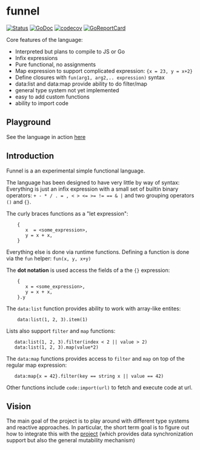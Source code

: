# funnel

[![Status](https://travis-ci.com/funnelorg/funnel.svg?branch=master)](https://travis-ci.com/funnelorg/funnel?branch=master)
[![GoDoc](https://godoc.org/github.com/funnelorg/funnel?status.svg)](https://godoc.org/github.com/funnelorg/funnel)
[![codecov](https://codecov.io/gh/funnelorg/funnel/branch/master/graph/badge.svg)](https://codecov.io/gh/funnelorg/funnel)
[![GoReportCard](https://goreportcard.com/badge/github.com/funnelorg/funnel)](https://goreportcard.com/report/github.com/funnelorg/funnel)

Core features of the language:

   - Interpreted but plans to compile to JS or Go
   - Infix expressions
   - Pure functional, no assignments
   - Map expression to support complicated expression: `{x = 23, y = x+2}`
   - Define closures with `fun(arg1, arg2,.. expression)` syntax
   - data:list and data:map provide ability to do filter/map
   - general type system not yet implemented
   - easy to add custom functions
   - ability to import code

## Playground

See the language in action
[here](https://funnelorg.github.io/playground/)

## Introduction

Funnel is a an experimental simple functional language.

The language has been designed to have very little by way of syntax:
Everything is just an infix expression with a small set of builtin
binary operators: `+ - * / . = , < > <= >= != == & |` and two grouping
operators `()` and `{}`.

The curly braces functions as a "let expression":

```
    {
       x  = <some_expression>,
       y = x + x,
    }
```

Everything else is done via runtime functions.  Defining a function is
done via the `fun` helper:   `fun(x, y, x+y)`

The **dot notation** is used access the fields of a the `{}`
expression:

```
    {
       x = <some_expression>,
       y = x + x,
    }.y
```

The `data:list` function provides ability to work with array-like
entites:

```
    data:list(1, 2, 3).item(1)
```

Lists also support `filter` and `map` functions:

```
   data:list(1, 2, 3).filter(index < 2 || value > 2)
   data:list(1, 2, 3).map(value*2)
```

The `data:map` functions provides access to `filter` and `map` on top
of the regular map expression:

```
   data:map{x = 42}.filter(key == string x || value == 42)
```

Other functions include `code:import(url)` to fetch and execute code
at url.

## Vision

The main goal of the project is to play around with different type
systems and reactive approaches.  In particular, the short term goal
is to figure out how to integrate this with the
[project](https://github.com/dotchain/dot) (which provides data
synchronization support but also the general mutability mechanism)

